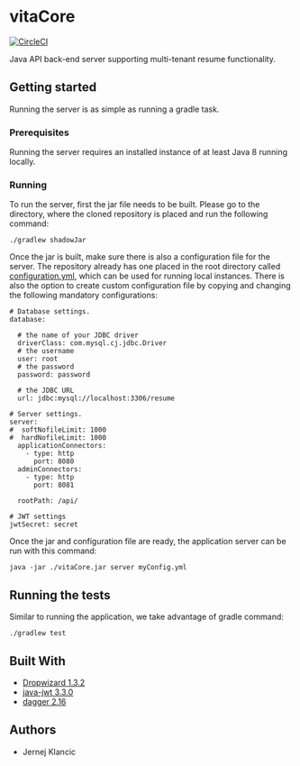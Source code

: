 # vitaCore

[![CircleCI](https://circleci.com/gh/jklancic/resume-core/tree/master.svg?style=svg)](https://circleci.com/gh/jklancic/resume-core/tree/master)

Java API back-end server supporting multi-tenant resume functionality.

## Getting started

Running the server is as simple as running a gradle task.

### Prerequisites

Running the server requires an installed instance of at least Java 8 running locally.

### Running

To run the server, first the jar file needs to be built. Please go to the directory, where the cloned repository is placed and run the following command:

`./gradlew shadowJar`

Once the jar is built, make sure there is also a configuration file for the server. The repository already has one placed in the root directory called [configuration.yml](./configuration.yml), which can be used for running local instances. There is also the option to create custom configuration file by copying and changing the following mandatory configurations:

```
# Database settings.
database:

  # the name of your JDBC driver
  driverClass: com.mysql.cj.jdbc.Driver
  # the username
  user: root
  # the password
  password: password

  # the JDBC URL
  url: jdbc:mysql://localhost:3306/resume

# Server settings.
server:
#  softNofileLimit: 1000
#  hardNofileLimit: 1000
  applicationConnectors:
    - type: http
      port: 8080
  adminConnectors:
    - type: http
      port: 8081

  rootPath: /api/

# JWT settings
jwtSecret: secret
```

Once the jar and configuration file are ready, the application server can be run with this command:

`java -jar ./vitaCore.jar server myConfig.yml`


## Running the tests

Similar to running the application, we take advantage of gradle command:

`./gradlew test`

## Built With

* [Dropwizard 1.3.2](https://www.dropwizard.io/1.3.2/docs/)
* [java-jwt 3.3.0](https://github.com/auth0/java-jwt)
* [dagger 2.16](https://github.com/google/dagger)

## Authors

* Jernej Klancic
